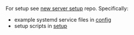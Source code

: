 For setup see [new server setup](https://github.com/dskleingeld/new-server-setup) repo. Specifically:
 - example systemd service files in [config](https://github.com/dskleingeld/new-server-setup/tree/main/config)
 - setup scripts in [setup](https://github.com/dskleingeld/new-server-setup/tree/main/setup)

